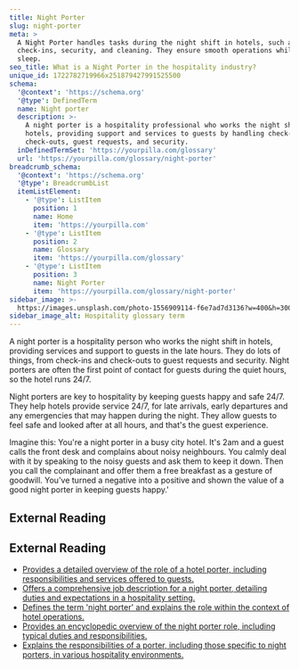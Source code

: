 ```yaml
---
title: Night Porter
slug: night-porter
meta: >
  A Night Porter handles tasks during the night shift in hotels, such as guest
  check-ins, security, and cleaning. They ensure smooth operations while others
  sleep.
seo_title: What is a Night Porter in the hospitality industry?
unique_id: 1722782719966x251879427991525500
schema:
  '@context': 'https://schema.org'
  '@type': DefinedTerm
  name: Night porter
  description: >-
    A night porter is a hospitality professional who works the night shift in
    hotels, providing support and services to guests by handling check-ins,
    check-outs, guest requests, and security.
  inDefinedTermSet: 'https://yourpilla.com/glossary'
  url: 'https://yourpilla.com/glossary/night-porter'
breadcrumb_schema:
  '@context': 'https://schema.org'
  '@type': BreadcrumbList
  itemListElement:
    - '@type': ListItem
      position: 1
      name: Home
      item: 'https://yourpilla.com'
    - '@type': ListItem
      position: 2
      name: Glossary
      item: 'https://yourpilla.com/glossary'
    - '@type': ListItem
      position: 3
      name: Night Porter
      item: 'https://yourpilla.com/glossary/night-porter'
sidebar_image: >-
  https://images.unsplash.com/photo-1556909114-f6e7ad7d3136?w=400&h=300&fit=crop&auto=format
sidebar_image_alt: Hospitality glossary term
---
```


A night porter is a hospitality person who works the night shift in hotels, providing services and support to guests in the late hours. They do lots of things, from check-ins and check-outs to guest requests and security. Night porters are often the first point of contact for guests during the quiet hours, so the hotel runs 24/7.

Night porters are key to hospitality by keeping guests happy and safe 24/7. They help hotels provide service 24/7, for late arrivals, early departures and any emergencies that may happen during the night. They allow guests to feel safe and looked after at all hours, and that's the guest experience.

Imagine this: You're a night porter in a busy city hotel. It's 2am and a guest calls the front desk and complains about noisy neighbours. You calmly deal with it by speaking to the noisy guests and ask them to keep it down. Then you call the complainant and offer them a free breakfast as a gesture of goodwill. You've turned a negative into a positive and shown the value of a good night porter in keeping guests happy.'

## External Reading



## External Reading

*   [Provides a detailed overview of the role of a hotel porter, including responsibilities and services offered to guests.](https://www.planitplus.net/JobProfiles/View/113/58)
*   [Offers a comprehensive job description for a night porter, detailing duties and expectations in a hospitality setting.](https://www.velvetjobs.com/job-descriptions/night-porter)
*   [Defines the term 'night porter' and explains the role within the context of hotel operations.](https://www.collinsdictionary.com/us/dictionary/english/night-porter)
*   [Provides an encyclopedic overview of the night porter role, including typical duties and responsibilities.](https://en.wikipedia.org/wiki/Night_porter)
*   [Explains the responsibilities of a porter, including those specific to night porters, in various hospitality environments.](https://diversity.social/porter-job-descriptions/)
